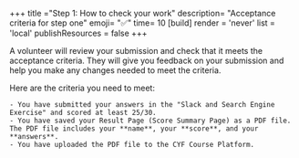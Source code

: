 +++
title ="Step 1: How to check your work"
description= "Acceptance criteria for step one"
emoji= "✅"
time= 10
[build]
  render = 'never'
  list = 'local'
  publishResources = false 
+++

A volunteer will review your submission and check that it meets the acceptance criteria. They will give you feedback on your submission and help you make any changes needed to meet the criteria.

Here are the criteria you need to meet:

```objectives
- You have submitted your answers in the "Slack and Search Engine Exercise" and scored at least 25/30.
- You have saved your Result Page (Score Summary Page) as a PDF file. The PDF file includes your **name**, your **score**, and your **answers**.
- You have uploaded the PDF file to the CYF Course Platform.
```